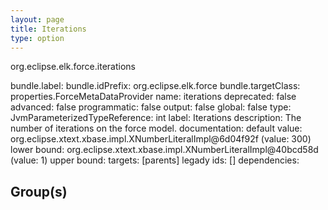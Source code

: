 ```yaml
---
layout: page
title: Iterations
type: option
---
```

org.eclipse.elk.force.iterations

bundle.label: 
bundle.idPrefix: org.eclipse.elk.force
bundle.targetClass: properties.ForceMetaDataProvider
name: iterations
deprecated: false
advanced: false
programmatic: false
output: false
global: false
type: JvmParameterizedTypeReference: int
label: Iterations
description: The number of iterations on the force model.
documentation: 
default value: org.eclipse.xtext.xbase.impl.XNumberLiteralImpl@6d04f92f (value: 300)
lower bound: org.eclipse.xtext.xbase.impl.XNumberLiteralImpl@40bcd58d (value: 1)
upper bound: 
targets: [parents]
legady ids: []
dependencies:

## Group(s)


